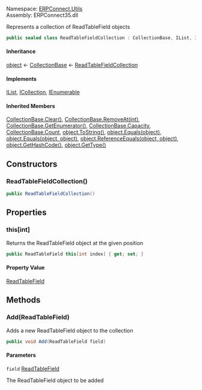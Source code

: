 
Namespace: [ERPConnect.Utils](index.md)  
Assembly: ERPConnect35.dll  

Represents a collection of ReadTableField objects

```csharp
public sealed class ReadTableFieldCollection : CollectionBase, IList, ICollection, IEnumerable
```

#### Inheritance

[object](https://learn.microsoft.com/dotnet/api/system.object) ← 
[CollectionBase](https://learn.microsoft.com/dotnet/api/system.collections.collectionbase) ← 
[ReadTableFieldCollection](ERPConnect.Utils.ReadTableFieldCollection.md)

#### Implements

[IList](https://learn.microsoft.com/dotnet/api/system.collections.ilist), 
[ICollection](https://learn.microsoft.com/dotnet/api/system.collections.icollection), 
[IEnumerable](https://learn.microsoft.com/dotnet/api/system.collections.ienumerable)

#### Inherited Members

[CollectionBase.Clear\(\)](https://learn.microsoft.com/dotnet/api/system.collections.collectionbase.clear), 
[CollectionBase.RemoveAt\(int\)](https://learn.microsoft.com/dotnet/api/system.collections.collectionbase.removeat), 
[CollectionBase.GetEnumerator\(\)](https://learn.microsoft.com/dotnet/api/system.collections.collectionbase.getenumerator), 
[CollectionBase.Capacity](https://learn.microsoft.com/dotnet/api/system.collections.collectionbase.capacity), 
[CollectionBase.Count](https://learn.microsoft.com/dotnet/api/system.collections.collectionbase.count), 
[object.ToString\(\)](https://learn.microsoft.com/dotnet/api/system.object.tostring), 
[object.Equals\(object\)](https://learn.microsoft.com/dotnet/api/system.object.equals\#system\-object\-equals\(system\-object\)), 
[object.Equals\(object, object\)](https://learn.microsoft.com/dotnet/api/system.object.equals\#system\-object\-equals\(system\-object\-system\-object\)), 
[object.ReferenceEquals\(object, object\)](https://learn.microsoft.com/dotnet/api/system.object.referenceequals), 
[object.GetHashCode\(\)](https://learn.microsoft.com/dotnet/api/system.object.gethashcode), 
[object.GetType\(\)](https://learn.microsoft.com/dotnet/api/system.object.gettype)

## Constructors

### <a id="ERPConnect_Utils_ReadTableFieldCollection__ctor"></a> ReadTableFieldCollection\(\)

```csharp
public ReadTableFieldCollection()
```

## Properties

### <a id="ERPConnect_Utils_ReadTableFieldCollection_Item_System_Int32_"></a> this\[int\]

Returns the ReadTableField object at the given position

```csharp
public ReadTableField this[int index] { get; set; }
```

#### Property Value

 [ReadTableField](ERPConnect.Utils.ReadTableField.md)

## Methods

### <a id="ERPConnect_Utils_ReadTableFieldCollection_Add_ERPConnect_Utils_ReadTableField_"></a> Add\(ReadTableField\)

Adds a new ReadTableField object to the collection

```csharp
public void Add(ReadTableField field)
```

#### Parameters

`field` [ReadTableField](ERPConnect.Utils.ReadTableField.md)

The ReadTableField object to be added

